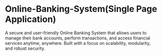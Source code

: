 # Online-Banking-System(Single Page Application)
A secure and user-friendly Online Banking System that allows users to manage their bank accounts, perform transactions, and access financial services anytime, anywhere. Built with a focus on scalability, modularity, and robust security.
